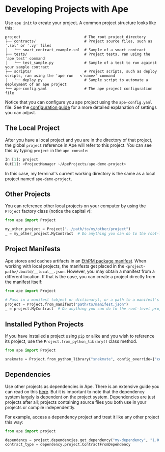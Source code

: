 # Developing Projects with Ape

Use `ape init` to create your project.
A common project structure looks like this:

```
project                             # The root project directory
├── contracts/                      # Project source files, such as '.sol' or '.vy' files
│   └── smart_contract_example.sol  # Sample of a smart contract
├── tests/                          # Project tests, ran using the 'ape test' command
│   └── test_sample.py              # Sample of a test to run against your sample contract
├── scripts/                        # Project scripts, such as deploy scripts, ran using the 'ape run   <`name>' command
│   └── deploy.py                   # Sample script to automate a deployment of an ape project
└── ape-config.yaml                 # The ape project configuration file
```

Notice that you can configure you ape project using the `ape-config.yaml` file.
See the [configuration guide](./config.html) for a more detailed explanation of settings you can adjust.

## The Local Project

After you have a local project and you are in the directory of that project, the global `project` reference in Ape will refer to this project.
You can see this by typing `project` in the `ape console`:

```python
In [1]: project
Out[1]: <ProjectManager ~/ApeProjects/ape-demo-project>
```

In this case, my terminal's current working directory is the same as a local project named `ape-demo-project`.

## Other Projects

You can reference other local projects on your computer by using the `Project` factory class (notice the capital `P`):

```python
from ape import Project

my_other_project = Project("../path/to/my/other/project")
_ = my_other_project.MyContract  # Do anything you can do to the root-level project.
```

## Project Manifests

Ape stores and caches artifacts in an [EthPM package manifest](https://eips.ethereum.org/EIPS/eip-2678).
When working with local projects, the manifests get placed in the `<project-path>/.build/__local__.json`.
However, you may obtain a manifest from a different location.
If that is the case, you can create a project directly from the manifest itself:

```python
from ape import Project

# Pass in a manifest (object or dictionary), or a path to a manifest's JSON file.
project = Project.from_manifest("path/to/manifest.json")
_ = project.MyContract  # Do anything you can do to the root-level project.
```

## Installed Python Projects

If you have installed a project using `pip` or alike and you wish to reference its project, use the `Project.from_python_library()` class method.

```python
from ape import Project

snekmate = Project.from_python_library("snekmate", config_override={"contracts_folder": "."})
```

## Dependencies

Use other projects as dependencies in Ape.
There is an extensive guide you can read on this [here](./dependencies.html).
But it is important to note that the dependency system largely is dependent on the project system.
Dependencies are just projects after all; projects containing source files you both use in your projects or compile independently.

For example, access a dependency project and treat it like any other project this way:

```python
from ape import project

dependency = project.dependencies.get_dependency("my-dependency", "1.0.0")
contract_type = dependency.project.ContractFromDependency
```
